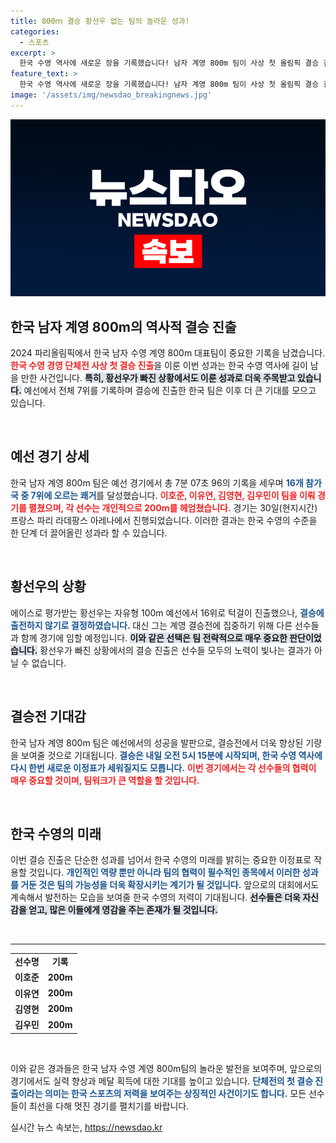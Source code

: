 ```yaml
---
title: 800ｍ 결승 황선우 없는 팀의 놀라운 성과!
categories:
  - 스포츠
excerpt: >
  한국 수영 역사에 새로운 장을 기록했습니다! 남자 계영 800m 팀이 사상 첫 올림픽 결승 진출에 성공하며 메달에 도전합니다. 에이스 황선우가 빠진 가운데, 선수들이 보여준 놀라운 팀워크가 빛을 발했습니다.
feature_text: >
  한국 수영 역사에 새로운 장을 기록했습니다! 남자 계영 800m 팀이 사상 첫 올림픽 결승 진출에 성공하며 메달에 도전합니다. 에이스 황선우가 빠진 가운데, 선수들이 보여준 놀라운 팀워크가 빛을 발했습니다.
image: '/assets/img/newsdao_breakingnews.jpg'
---
```


<p><img src="/assets/img/newsdao_breakingnews.jpg" alt="ontimetimes 속보" /></p>

<h2 data-ke-size="size26">한국 남자 계영 800m의 역사적 결승 진출</h2>

<p data-ke-size="size16">2024 파리올림픽에서 한국 남자 수영 계영 800m 대표팀이 중요한 기록을 남겼습니다. <b><span style="color: #ee2323;">한국 수영 경영 단체전 사상 첫 결승 진출</span></b>을 이룬 이번 성과는 한국 수영 역사에 길이 남을 만한 사건입니다. <b><span style="background-color: #21538527;">특히, 황선우가 빠진 상황에서도 이룬 성과로 더욱 주목받고 있습니다.</span></b> 예선에서 전체 7위를 기록하며 결승에 진출한 한국 팀은 이후 더 큰 기대를 모으고 있습니다.</p>

<p data-ke-size="size16">&nbsp;</p>

<h2 data-ke-size="size26">예선 경기 상세</h2>

<p data-ke-size="size16">한국 남자 계영 800m 팀은 예선 경기에서 총 7분 07초 96의 기록을 세우며 <b><span style="color: #1a5490;">16개 참가국 중 7위에 오르는 쾌거</span></b>를 달성했습니다. <b><span style="color: #ee2323;">이호준, 이유연, 김영현, 김우민이 팀을 이뤄 경기를 펼쳤으며, 각 선수는 개인적으로 200m를 헤엄쳤습니다.</span></b> 경기는 30일(현지시간) 프랑스 파리 라데팡스 아레나에서 진행되었습니다. 이러한 결과는 한국 수영의 수준을 한 단계 더 끌어올린 성과라 할 수 있습니다.</p>

<p data-ke-size="size16">&nbsp;</p>

<h2 data-ke-size="size26">황선우의 상황</h2>

<p data-ke-size="size16">에이스로 평가받는 황선우는 자유형 100m 예선에서 16위로 턱걸이 진출했으나, <b><span style="color: #1a5490;">결승에 출전하지 않기로 결정하였습니다.</span></b> 대신 그는 계영 결승전에 집중하기 위해 다른 선수들과 함께 경기에 임할 예정입니다. <b><span style="background-color: #21538527;">이와 같은 선택은 팀 전략적으로 매우 중요한 판단이었습니다.</span></b> 황선우가 빠진 상황에서의 결승 진출은 선수들 모두의 노력이 빛나는 결과가 아닐 수 없습니다.</p>

<p data-ke-size="size16">&nbsp;</p>

<h2 data-ke-size="size26">결승전 기대감</h2>

<p data-ke-size="size16">한국 남자 계영 800m 팀은 예선에서의 성공을 발판으로, 결승전에서 더욱 향상된 기량을 보여줄 것으로 기대됩니다. <b><span style="color: #1a5490;">결승은 내일 오전 5시 15분에 시작되며, 한국 수영 역사에 다시 한번 새로운 이정표가 세워질지도 모릅니다.</span></b> <b><span style="color: #ee2323;">이번 경기에서는 각 선수들의 협력이 매우 중요할 것이며, 팀워크가 큰 역할을 할 것입니다.</span></b></p>

<p data-ke-size="size16">&nbsp;</p>

<h2 data-ke-size="size26">한국 수영의 미래</h2>

<p data-ke-size="size16">이번 결승 진출은 단순한 성과를 넘어서 한국 수영의 미래를 밝히는 중요한 이정표로 작용할 것입니다. <b><span style="color: #1a5490;">개인적인 역량 뿐만 아니라 팀의 협력이 필수적인 종목에서 이러한 성과를 거둔 것은 팀의 가능성을 더욱 확장시키는 계기가 될 것입니다.</span></b> 앞으로의 대회에서도 계속해서 발전하는 모습을 보여줄 한국 수영의 저력이 기대됩니다. <b><span style="background-color: #21538527;">선수들은 더욱 자신감을 얻고, 많은 이들에게 영감을 주는 존재가 될 것입니다.</span></b></p>

<p data-ke-size="size16">&nbsp;</p>

<hr />

<table style="width: 100%; border-collapse: collapse;">
  <tbody>
    <tr>
      <td style="text-align: center; height: 17px;"><b>선수명</b></td>
      <td style="text-align: center; height: 17px;"><b>기록</b></td>
    </tr>
    <tr>
      <td style="text-align: center; height: 17px;"><b>이호준</b></td>
      <td style="text-align: center; height: 17px;"><b>200m</b></td>
    </tr>
    <tr>
      <td style="text-align: center; height: 17px;"><b>이유연</b></td>
      <td style="text-align: center; height: 17px;"><b>200m</b></td>
    </tr>
    <tr>
      <td style="text-align: center; height: 17px;"><b>김영현</b></td>
      <td style="text-align: center; height: 17px;"><b>200m</b></td>
    </tr>
    <tr>
      <td style="text-align: center; height: 17px;"><b>김우민</b></td>
      <td style="text-align: center; height: 17px;"><b>200m</b></td>
    </tr>
  </tbody>
</table>

<p data-ke-size="size16">&nbsp;</p>

<p data-ke-size="size16">이와 같은 경과들은 한국 남자 수영 계영 800m팀의 놀라운 발전을 보여주며, 앞으로의 경기에서도 실력 향상과 메달 획득에 대한 기대를 높이고 있습니다. <b><span style="color: #1a5490;">단체전의 첫 결승 진출이라는 의미는 한국 스포츠의 저력을 보여주는 상징적인 사건이기도 합니다.</span></b> 모든 선수들이 최선을 다해 멋진 경기를 펼치기를 바랍니다.</p>
실시간 뉴스 속보는, <a href="https://newsdao.kr" rel="dofollow">https://newsdao.kr</a>


